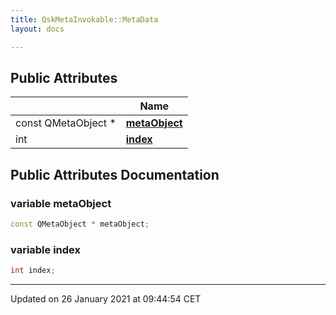 ```yaml
---
title: QskMetaInvokable::MetaData
layout: docs

---
```





## Public Attributes

|                | Name           |
| -------------- | -------------- |
| const QMetaObject * | **[metaObject](/docs/classes/struct_qsk_meta_invokable_1_1_meta_data/#variable-metaobject)**  |
| int | **[index](/docs/classes/struct_qsk_meta_invokable_1_1_meta_data/#variable-index)**  |

## Public Attributes Documentation

### variable metaObject

```cpp
const QMetaObject * metaObject;
```


### variable index

```cpp
int index;
```


-------------------------------

Updated on 26 January 2021 at 09:44:54 CET